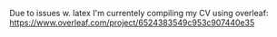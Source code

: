 Due to issues w. latex I'm currentely compiling my CV using overleaf: https://www.overleaf.com/project/6524383549c953c907440e35
